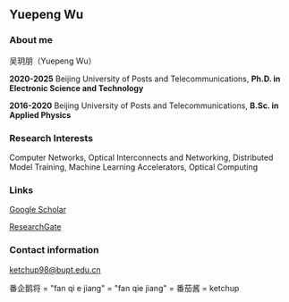 
## Yuepeng Wu

### About me

吴玥朋（Yuepeng Wu）

**2020-2025**  Beijing University of Posts and Telecommunications,  **Ph.D. in Electronic Science and Technology**

**2016-2020**  Beijing University of Posts and Telecommunications,  **B.Sc. in Applied Physics**

### Research Interests

Computer Networks, Optical Interconnects and Networking, Distributed Model Training, Machine Learning Accelerators, Optical Computing

### Links

[Google Scholar](https://scholar.google.com/citations?user=d8GW8D0AAAAJ&hl=en)

[ResearchGate](https://www.researchgate.net/profile/Yuepeng-Wu-3)

### Contact information

ketchup98@bupt.edu.cn

番企鹅将 = "fan qi e jiang" = "fan qie jiang" = 番茄酱 = ketchup

